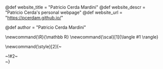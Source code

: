 <!-----------------------------------------------------
Add here global page variables to use throughout your
website.
The website_* must be defined for the RSS to work
------------------------------------------------------->
@def website_title = "Patricio Cerda Mardini"
@def website_descr = "Patricio Cerda's personal webpage"
@def website_url   = "https://pcerdam.github.io/"

@def author = "Patricio Cerda Mardini"

<!-----------------------------------------------------
Add here global latex commands to use throughout your
pages. It can be math commands but does not need to be.
For instance:
* \newcommand{\phrase}{This is a long phrase to copy.}
------------------------------------------------------->
\newcommand{\R}{\mathbb R}
\newcommand{\scal}[1]{\langle #1 \rangle}


<!-- Put a box around something and pass some css styling to the box
(useful for images for instance) e.g.:
\style{width:80%;}{![](path/to/img.png)} -->
\newcommand{\style}[2]{~~~<div style="!#1;margin-left:auto;margin-right:auto;">~~~!#2~~~</div>~~~}
